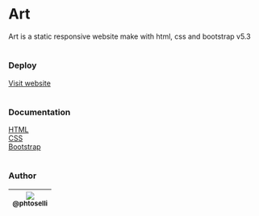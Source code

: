 # Art
Art is a static responsive website make with html, css and bootstrap v5.3

#

### Deploy

[Visit website](https://phtoselli.github.io/art/)

#

### Documentation

[HTML](https://developer.mozilla.org/en-US/docs/Web/HTML) \
[CSS](https://developer.mozilla.org/en-US/docs/Web/CSS) \
[Bootstrap](https://getbootstrap.com/)

#

### Author

| [<img src="https://avatars.githubusercontent.com/u/73919445?s=115&u=586aabbeb18aef0f5b6e542c2922ab30bada0a33&v=4"><br><sub>@phtoselli</sub>](https://github.com/phtoselli) |
| :---: |
